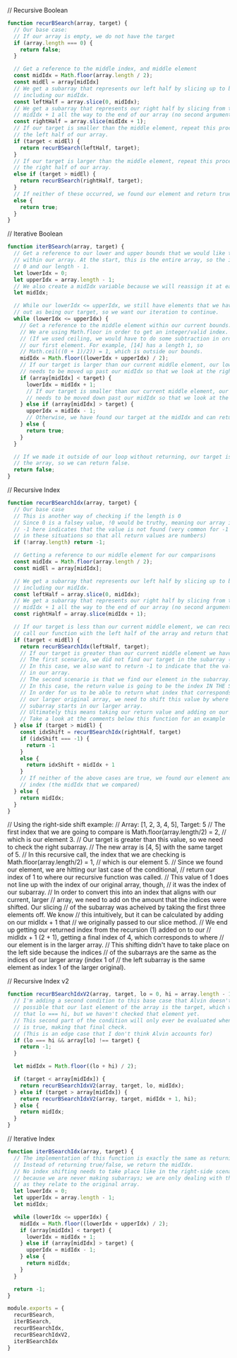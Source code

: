 // Recursive Boolean
```js
function recurBSearch(array, target) {
  // Our base case:
  // If our array is empty, we do not have the target
  if (array.length === 0) {
    return false;
  }

  // Get a reference to the middle index, and middle element
  const midIdx = Math.floor(array.length / 2);
  const midEl = array[midIdx]
  // We get a subarray that represents our left half by slicing up to but not
  // including our midIdx.
  const leftHalf = array.slice(0, midIdx);
  // We get a subarray that represents our right half by slicing from the
  // midIdx + 1 all the way to the end of our array (no second argument needed).
  const rightHalf = array.slice(midIdx + 1);
  // If our target is smaller than the middle element, repeat this process with
  // the left half of our array.
  if (target < midEl) {
    return recurBSearch(leftHalf, target);
  }
  // If our target is larger than the middle element, repeat this process with
  // the right half of our array.
  else if (target > midEl) {
    return recurBSearch(rightHalf, target);
  }
  // If neither of these occurred, we found our element and return true.
  else {
    return true;
  }
}
```
// Iterative Boolean
```js
function iterBSearch(array, target) {
  // Get a reference to our lower and upper bounds that we would like to search
  // within our array. At the start, this is the entire array, so the indices are
  // 0 and our length - 1.
  let lowerIdx = 0;
  let upperIdx = array.length - 1;
  // We also create a midIdx variable because we will reassign it at each iteration
  let midIdx;

  // While our lowerIdx <= upperIdx, we still have elements that we haven't ruled
  // out as being our target, so we want our iteration to continue.
  while (lowerIdx <= upperIdx) {
    // Get a reference to the middle element within our current bounds.
    // We are using Math.floor in order to get an integer/valid index.
    // (If we used ceiling, we would have to do some subtraction in order to get
    // our first element. For example, [14] has a length 1, so
    // Math.ceil((0 + 1)/2)) = 1, which is outside our bounds.
    midIdx = Math.floor((lowerIdx + upperIdx) / 2);
    // If our target is larger than our current middle element, our lower bound
    // needs to be moved up past our midIdx so that we look at the right half.
    if (array[midIdx] < target) {
      lowerIdx = midIdx + 1;
      // If our target is smaller than our current middle element, our upper bound
      // needs to be moved down past our midIdx so that we look at the left half.
    } else if (array[midIdx] > target) {
      upperIdx = midIdx - 1;
      // Otherwise, we have found our target at the midIdx and can return true.
    } else {
      return true;
    }
  }

  // If we made it outside of our loop without returning, our target is not in
  // the array, so we can return false.
  return false;
}
```
// Recursive Index
```js
function recurBSearchIdx(array, target) {
  // Our base case
  // This is another way of checking if the length is 0
  // Since 0 is a falsey value, !0 would be truthy, meaning our array is empty
  // -1 here indicates that the value is not found (very common for -1 to be used
  // in these situations so that all return values are numbers)
  if (!array.length) return -1;

  // Getting a reference to our middle element for our comparisons
  const midIdx = Math.floor(array.length / 2);
  const midEl = array[midIdx];

  // We get a subarray that represents our left half by slicing up to but not
  // including our midIdx.
  const leftHalf = array.slice(0, midIdx);
  // We get a subarray that represents our right half by slicing from the
  // midIdx + 1 all the way to the end of our array (no second argument needed).
  const rightHalf = array.slice(midIdx + 1);

  // If our target is less than our current middle element, we can recursively
  // call our function with the left half of the array and return that value.
  if (target < midEl) {
    return recurBSearchIdx(leftHalf, target);
    // If our target is greater than our current middle element we have two scenarios
    // The first scenario, we did not find our target in the subarray (right side).
    // In this case, we also want to return -1 to indicate that the value isn't
    // in our array.
    // The second scenario is that we find our element in the subarray.
    // In this case, the return value is going to be the index IN THE SUBARRAY.
    // In order for us to be able to return what index that corresponds to in
    // our larger original array, we need to shift this value by where this
    // subarray starts in our larger array.
    // Ultimately this means taking our return value and adding on our midIdx + 1
    // Take a look at the comments below this function for an example
  } else if (target > midEl) {
    const idxShift = recurBSearchIdx(rightHalf, target)
    if (idxShift === -1) {
      return -1
    }
    else {
      return idxShift + midIdx + 1
    }
    // If neither of the above cases are true, we found our element and return that
    // index (the midIdx that we compared)
  } else {
    return midIdx;
  }
}
```
// Using the right-side shift example:
// Array: [1, 2, 3, 4, 5], Target: 5
// The first index that we are going to compare is Math.floor(array.length/2) = 2,
// which is our element 3.
// Our target is greater than this value, so we need to check the right subarray.
// The new array is [4, 5] with the same target of 5.
// In this recursive call, the index that we are checking is Math.floor(array.length/2) = 1,
// which is our element 5.
// Since we found our element, we are hitting our last case of the conditional,
// return our index of 1 to where our recursive function was called.
// This value of 1 does not line up with the index of our original array, though,
// it was the index of our subarray.
// In order to convert this into an index that aligns with our current, larger
// array, we need to add on the amount that the indices were shifted. Our slicing
// of the subarray was acheived by taking the first three elements off. We know
// this intuitively, but it can be calculated by adding on our midIdx + 1 that
// we originally passed to our slice method.
// We end up getting our returned index from the recursion (1) added on to our
// midIdx + 1 (2 + 1), getting a final index of 4, which corresponds to where
// our element is in the larger array.
// This shifting didn't have to take place on the left side because the indices
// of the subarrays are the same as the indices of our larger array (index 1 of
// the left subarray is the same element as index 1 of the larger original).


// Recursive Index v2
```js
function recurBSearchIdxV2(array, target, lo = 0, hi = array.length - 1) {
  // I'm adding a second condition to this base case that Alvin doesn't do. It's
  // possible that our last element of the array is the target, which would mean
  // that lo === hi, but we haven't checked that element yet.
  // This second part of the condition will only ever be evaluated when the first
  // is true, making that final check.
  // (This is an edge case that I don't think Alvin accounts for)
  if (lo === hi && array[lo] !== target) {
    return -1;
  }

  let midIdx = Math.floor((lo + hi) / 2);

  if (target < array[midIdx]) {
    return recurBSearchIdxV2(array, target, lo, midIdx);
  } else if (target > array[midIdx]) {
    return recurBSearchIdxV2(array, target, midIdx + 1, hi);
  } else {
    return midIdx;
  }
}
```

// Iterative Index
```js
function iterBSearchIdx(array, target) {
  // The implementation of this function is exactly the same as returning a boolean
  // Instead of returning true/false, we return the midIdx.
  // No index shifting needs to take place like in the right-side scenario above
  // because we are never making subarrays; we are only dealing with the indices
  // as they relate to the original array.
  let lowerIdx = 0;
  let upperIdx = array.length - 1;
  let midIdx;

  while (lowerIdx <= upperIdx) {
    midIdx = Math.floor((lowerIdx + upperIdx) / 2);
    if (array[midIdx] < target) {
      lowerIdx = midIdx + 1;
    } else if (array[midIdx] > target) {
      upperIdx = midIdx - 1;
    } else {
      return midIdx;
    }
  }

  return -1;
}
```
```js
module.exports = {
  recurBSearch,
  iterBSearch,
  recurBSearchIdx,
  recurBSearchIdxV2,
  iterBSearchIdx
}
```
